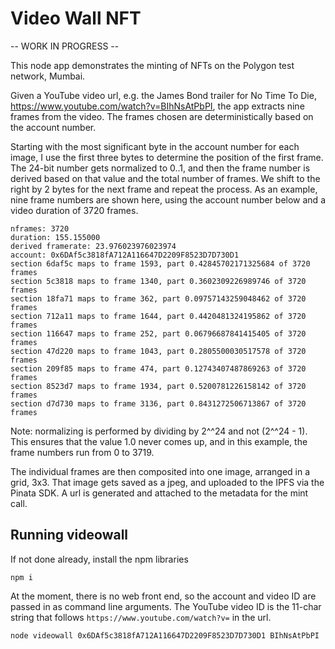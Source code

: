 # Video Wall NFT

-- WORK IN PROGRESS --

This node app demonstrates the minting of NFTs on the Polygon test network, Mumbai.

Given a YouTube video url, e.g. the James Bond trailer for No Time To Die, https://www.youtube.com/watch?v=BIhNsAtPbPI, the app extracts nine frames from the video. The frames chosen are deterministically based on the account number.  

Starting with the most significant byte in the account number for each image, I use the first three bytes to determine the position of the first frame.  The 24-bit number gets normalized to 0..1, and then the frame number is derived based on that value and the total number of frames. We shift to the right by 2 bytes for the next frame and repeat the process.  As an example, nine frame numbers are shown here, using the account number below and a video duration of 3720 frames.
```
nframes: 3720
duration: 155.155000
derived framerate: 23.976023976023974
account: 0x6DAf5c3818fA712A116647D2209F8523D7D730D1
section 6daf5c maps to frame 1593, part 0.42845702171325684 of 3720 frames
section 5c3818 maps to frame 1340, part 0.3602309226989746 of 3720 frames
section 18fa71 maps to frame 362, part 0.09757143259048462 of 3720 frames
section 712a11 maps to frame 1644, part 0.4420481324195862 of 3720 frames
section 116647 maps to frame 252, part 0.06796687841415405 of 3720 frames
section 47d220 maps to frame 1043, part 0.2805500030517578 of 3720 frames
section 209f85 maps to frame 474, part 0.12743407487869263 of 3720 frames
section 8523d7 maps to frame 1934, part 0.5200781226158142 of 3720 frames
section d7d730 maps to frame 3136, part 0.8431272506713867 of 3720 frames
```
Note: normalizing is performed by dividing by 2^^24 and not (2^^24 - 1).  This ensures that the value 1.0 never comes up, and in this example, the frame numbers run from 0 to 3719.

The individual frames are then composited into one image, arranged in a grid, 3x3.  That image gets saved as a jpeg, and uploaded to the IPFS via the Pinata SDK.  A url is generated and attached to the metadata for the mint call.

## Running videowall

If not done already, install the npm libraries
```
npm i
```


At the moment, there is no web front end, so the account and video ID are passed in as command line arguments.  The YouTube video ID is the 11-char string that follows `https://www.youtube.com/watch?v=` in the url. 

```
node videowall 0x6DAf5c3818fA712A116647D2209F8523D7D730D1 BIhNsAtPbPI
```






